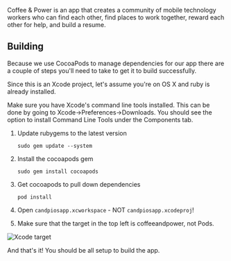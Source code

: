Coffee & Power is an app that creates a community of mobile technology workers who can find each other, find places to work together, reward each other for help, and build a resume.

Building
--------

Because we use CocoaPods to manage dependencies for our app there are a couple of steps you'll need to take to get it to build successfully.

Since this is an Xcode project, let's assume you're on OS X and ruby is already installed.

Make sure you have Xcode's command line tools installed. This can be done by going to Xcode->Preferences->Downloads. You should see the option to install Command Line Tools under the Components tab.

1. Update rubygems to the latest version

    `sudo gem update --system`

2. Install the cocoapods gem
    
    `sudo gem install cocoapods`

3. Get cocoapods to pull down dependencies
    
    `pod install`

4. Open `candpiosapp.xcworkspace` - NOT `candpiosapp.xcodeproj`!

5. Make sure that the target in the top left is coffeeandpower, not Pods.

![Xcode target](http://f.cl.ly/items/1z3m2w3N1T2b1E0R0I1b/Screen%20Shot%202012-11-09%20at%204.46.36%20PM.png)

And that's it! You should be all setup to build the app. 
